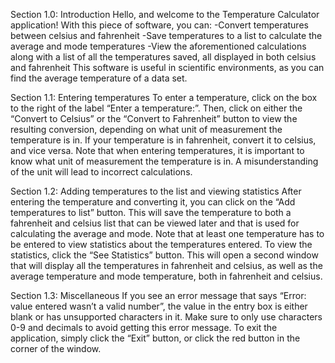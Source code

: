 Section 1.0: Introduction
Hello, and welcome to the Temperature Calculator application! With this piece of software, you can:
  -Convert temperatures between celsius and fahrenheit
  -Save temperatures to a list to calculate the average and mode temperatures
  -View the aforementioned calculations along with a list of all the temperatures saved, all displayed in both celsius and fahrenheit
This software is useful in scientific environments, as you can find the average temperature of a data set.

Section 1.1: Entering temperatures
To enter a temperature, click on the box to the right of the label “Enter a temperature:”. Then, click on either the “Convert to Celsius” or the “Convert to Fahrenheit” button to view the resulting conversion, depending on what unit of measurement the temperature is in. If your temperature is in fahrenheit, convert it to celsius, and vice versa. Note that when entering temperatures, it is important to know what unit of measurement the temperature is in. A misunderstanding of the unit will lead to incorrect calculations.

Section 1.2: Adding temperatures to the list and viewing statistics
After entering the temperature and converting it, you can click on the “Add temperatures to list” button. This will save the temperature to both a fahrenheit and celsius list that can be viewed later and that is used for calculating the average and mode. Note that at least one temperature has to be entered to view statistics about the temperatures entered. To view the statistics, click the “See Statistics” button. This will open a second window that will display all the temperatures in fahrenheit and celsius, as well as the average temperature and mode temperature, both in fahrenheit and celsius.

Section 1.3: Miscellaneous
If you see an error message that says “Error: value entered wasn’t a valid number”, the value in the entry box is either blank or has unsupported characters in it. Make sure to only use characters 0-9 and decimals to avoid getting this error message. To exit the application, simply click the “Exit” button, or click the red button in the corner of the window.
